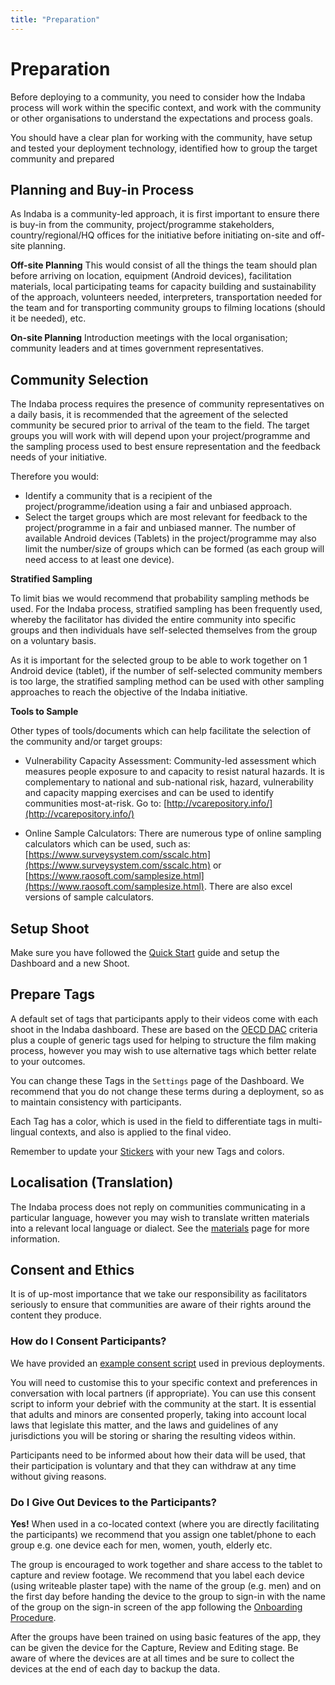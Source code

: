 ```yaml
---
title: "Preparation"
---
```

<ReadTime />

<Steps :step="0"/>

# Preparation

<Leader>

Before deploying to a community, you need to consider how the Indaba process will work within the specific context, and work with the community or other organisations to understand the expectations and process goals.

</Leader>

<Tip title="Outcome of Step">

You should have a clear plan for working with the community, have setup and tested your deployment technology, identified how to group the target community and prepared 

</Tip>

<TimeGuide time="Up to 6 months prior">

## Planning and Buy-in Process

</TimeGuide>

As Indaba is a community-led approach, it is first important to ensure there is buy-in from the community, project/programme stakeholders, country/regional/HQ offices for the initiative before initiating on-site and off-site planning.

**Off-site Planning** This would consist of all the things the team should plan before arriving on location, equipment (Android devices), facilitation materials, local participating teams for capacity building and sustainability of the approach, volunteers needed, interpreters, transportation needed for the team and for transporting community groups to filming locations (should it be needed), etc.

**On-site Planning** Introduction meetings with the local organisation; community leaders and at times government representatives.

## Community Selection

The Indaba process requires the presence of community representatives on a daily basis, it is recommended that the agreement of the selected community be secured prior to arrival of the team to the field. The target groups you will work with will depend upon your project/programme and the sampling process used to best ensure representation and the feedback needs of your initiative.

Therefore you would:

- Identify a community that is a recipient of the project/programme/ideation using a fair and unbiased approach. 
- Select the target groups which are most relevant for feedback to the project/programme in a fair and unbiased manner. The number of available Android devices (Tablets) in the project/programme may also limit the number/size of groups which can be formed (as each group will need access to at least one device).

<StepOptions title="Community Selection Method">

**Stratified Sampling**

To limit bias we would recommend that probability sampling methods be used. For the Indaba process, stratified sampling has been frequently used, whereby the facilitator has divided the entire community into specific groups and then individuals have self-selected themselves from the group on a voluntary basis.

As it is important for the selected group to be able to work together on 1 Android device (tablet), if the number of self-selected community members is too large, the stratified sampling method can be used with other sampling approaches to reach the objective of the Indaba initiative.

**Tools to Sample**

Other types of tools/documents which can help facilitate the selection of the community and/or target groups:

- Vulnerability Capacity Assessment: Community-led assessment which measures people exposure to and capacity to resist natural hazards. It is complementary to national and sub-national risk, hazard, vulnerability and capacity mapping exercises and can be used to identify communities most-at-risk. Go to: [http://vcarepository.info/](http://vcarepository.info/)

- Online Sample Calculators: There are numerous type of online sampling calculators which can be used, such as: [https://www.surveysystem.com/sscalc.htm](https://www.surveysystem.com/sscalc.htm) or [https://www.raosoft.com/samplesize.html](https://www.raosoft.com/samplesize.html). There are also  excel versions of sample calculators.

</StepOptions>

## Setup Shoot

<Dashboard />

Make sure you have followed the [Quick Start](/quickstart/) guide and setup the Dashboard and a new Shoot.

## Prepare Tags

<Dashboard />

A default set of tags that participants apply to their videos come with each shoot in the Indaba dashboard. These are based on the [OECD DAC](https://www.oecd.org/dac/) criteria plus a couple of generic tags used for helping to structure the film making process, however you may wish to use alternative tags which better relate to your outcomes.

<StepOptions title="Tags">

You can change these Tags in the `Settings` page of the Dashboard. We recommend that you do not change these terms during a deployment, so as to maintain consistency with participants.

Each Tag has a color, which is used in the field to differentiate tags in multi-lingual contexts, and also is applied to the final video.

Remember to update your [Stickers](/materials/#stickers) with your new Tags and colors. 

</StepOptions>

## Localisation (Translation)

<Dashboard />

The Indaba process does not reply on communities communicating in a particular language, however you may wish to translate written materials into a relevant local language or dialect. See the [materials](/materials/) page for more information.

## Consent and Ethics

<Paper />

It is of up-most importance that we take our responsibility as facilitators seriously to ensure that communities are aware of their rights around the content they produce.

### How do I Consent Participants?

We have provided an [example consent script](/materials/#example-consent-form) used in previous deployments. 

You will need to customise this to your specific context and preferences in conversation with local partners (if appropriate). You can use this consent script to inform your debrief with the community at the start. It is essential that adults and minors are consented properly, taking into account local laws that legislate this matter, and the laws and guidelines of any jurisdictions you will be storing or sharing the resulting videos within.

Participants need to be informed about how their data will be used, that their participation is voluntary and that they can withdraw at any time without giving reasons.

### Do I Give Out Devices to the Participants?

**Yes!** When used in a co-located context (where you are directly facilitating the participants) we recommend that you assign one tablet/phone to each group e.g. one device each for men, women, youth, elderly etc. 

The group is encouraged to work together and share access to the tablet to capture and review footage. We recommend that you label each device (using writeable plaster tape) with the name of the group (e.g. men) and on the first day before handing the device to the group to sign-in with the name of the group on the sign-in screen of the app following the [Onboarding Procedure](/guide/capture/#onboarding).

After the groups have been trained on using basic features of the app, they can be given the device for the Capture, Review and Editing stage. Be aware of where the devices are at all times and be sure to collect the devices at the end of each day to backup the data.